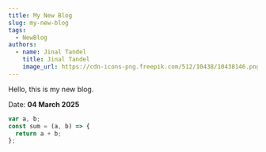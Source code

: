 ```yaml
---
title: My New Blog
slug: my-new-blog
tags:
  - NewBlog
authors:
  - name: Jinal Tandel
    title: Jinal Tandel
    image_url: https://cdn-icons-png.freepik.com/512/10438/10438146.png
---
```


Hello, this is my new blog.

Date: **04 March 2025**

```javascript
var a, b;
const sum = (a, b) => {
  return a + b;
};
```
